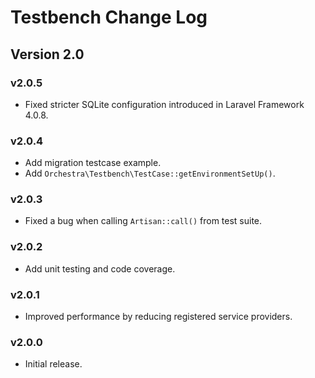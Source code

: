 Testbench Change Log
==============

## Version 2.0

### v2.0.5

* Fixed stricter SQLite configuration introduced in Laravel Framework 4.0.8. 

### v2.0.4

* Add migration testcase example.
* Add `Orchestra\Testbench\TestCase::getEnvironmentSetUp()`.

### v2.0.3

* Fixed a bug when calling `Artisan::call()` from test suite.

### v2.0.2

* Add unit testing and code coverage.

### v2.0.1

* Improved performance by reducing registered service providers.

### v2.0.0

* Initial release.
